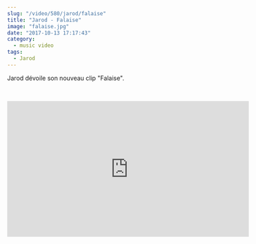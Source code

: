 ```yaml
--- 
slug: "/video/580/jarod/falaise"
title: "Jarod - Falaise"
image: "falaise.jpg"
date: "2017-10-13 17:17:43"
category:
  - music video
tags:
  - Jarod
---
```

<p>Jarod dévoile son nouveau clip "Falaise".</p><br/><p><iframe width="560" height="315" src="https://www.youtube.com/embed/vZtsJN73OxY" frameborder="0" allowfullscreen></iframe></p>